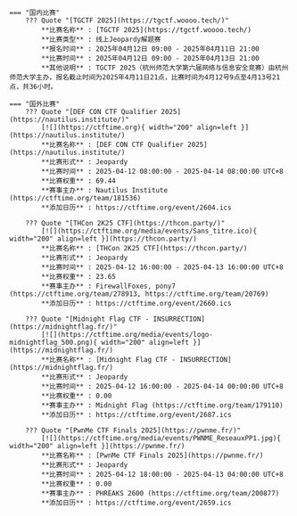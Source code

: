     === "国内比赛"
        ??? Quote "[TGCTF 2025](https://tgctf.woooo.tech/)"  
            **比赛名称** : [TGCTF 2025](https://tgctf.woooo.tech/)  
            **比赛类型** : 线上Jeopardy解题赛  
            **报名时间** : 2025年04月12日 09:00 - 2025年04月11日 21:00  
            **比赛时间** : 2025年04月12日 09:00 - 2025年04月13日 21:00  
            **其他说明** : TGCTF 2025（杭州师范大学第六届网络与信息安全竞赛）由杭州师范大学主办，报名截止时间为2025年4月11日21点，比赛时间为4月12号9点至4月13号21点，共36小时。  
                
    === "国外比赛"
        ??? Quote "[DEF CON CTF Qualifier 2025](https://nautilus.institute/)"  
            [![](https://ctftime.org){ width="200" align=left }](https://nautilus.institute/)  
            **比赛名称** : [DEF CON CTF Qualifier 2025](https://nautilus.institute/)  
            **比赛形式** : Jeopardy  
            **比赛时间** : 2025-04-12 08:00:00 - 2025-04-14 08:00:00 UTC+8  
            **比赛权重** : 69.44  
            **赛事主办** : Nautilus Institute (https://ctftime.org/team/181536)  
            **添加日历** : https://ctftime.org/event/2604.ics  
            
        ??? Quote "[THCon 2K25 CTF](https://thcon.party/)"  
            [![](https://ctftime.org/media/events/Sans_titre.ico){ width="200" align=left }](https://thcon.party/)  
            **比赛名称** : [THCon 2K25 CTF](https://thcon.party/)  
            **比赛形式** : Jeopardy  
            **比赛时间** : 2025-04-12 16:00:00 - 2025-04-13 16:00:00 UTC+8  
            **比赛权重** : 23.65  
            **赛事主办** : FirewallFoxes, pony7 (https://ctftime.org/team/278913, https://ctftime.org/team/20769)  
            **添加日历** : https://ctftime.org/event/2660.ics  
            
        ??? Quote "[Midnight Flag CTF - INSURRECTION](https://midnightflag.fr/)"  
            [![](https://ctftime.org/media/events/logo-midnightflag_500.png){ width="200" align=left }](https://midnightflag.fr/)  
            **比赛名称** : [Midnight Flag CTF - INSURRECTION](https://midnightflag.fr/)  
            **比赛形式** : Jeopardy  
            **比赛时间** : 2025-04-12 16:00:00 - 2025-04-14 00:00:00 UTC+8  
            **比赛权重** : 0.00  
            **赛事主办** : Midnight Flag (https://ctftime.org/team/179110)  
            **添加日历** : https://ctftime.org/event/2687.ics  
            
        ??? Quote "[PwnMe CTF Finals 2025](https://pwnme.fr/)"  
            [![](https://ctftime.org/media/events/PWNME_ReseauxPP1.jpg){ width="200" align=left }](https://pwnme.fr/)  
            **比赛名称** : [PwnMe CTF Finals 2025](https://pwnme.fr/)  
            **比赛形式** : Jeopardy  
            **比赛时间** : 2025-04-12 18:00:00 - 2025-04-13 04:00:00 UTC+8  
            **比赛权重** : 0.00  
            **赛事主办** : PHREAKS 2600 (https://ctftime.org/team/200877)  
            **添加日历** : https://ctftime.org/event/2659.ics  
            